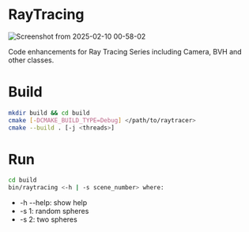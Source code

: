# RayTracing

![Screenshot from 2025-02-10 00-58-02](https://github.com/user-attachments/assets/2793adda-372e-4728-a77f-ebeba90460e4)

Code enhancements for Ray Tracing Series including Camera, BVH and other classes.

# Build
```bash
mkdir build && cd build
cmake [-DCMAKE_BUILD_TYPE=Debug] </path/to/raytracer>
cmake --build . [-j <threads>]
```

# Run
```bash
cd build
bin/raytracing <-h | -s scene_number> where:
```
* -h --help: show help
* -s 1: random spheres
* -s 2: two spheres
